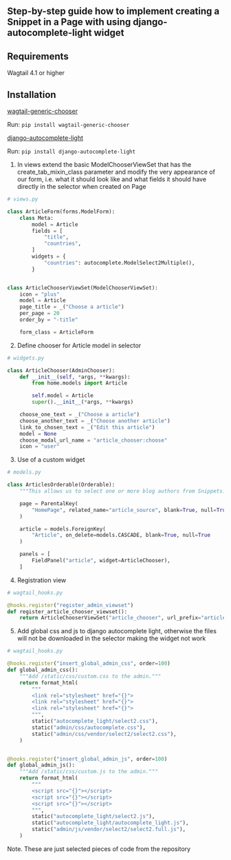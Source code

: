 ## Step-by-step guide how to implement creating a Snippet in a Page with using django-autocomplete-light widget

## Requirements

Wagtail 4.1 or higher

## Installation 

[wagtail-generic-chooser](https://github.com/wagtail/wagtail-generic-chooser)

Run: `pip install wagtail-generic-chooser`

[django-autocomplete-light](https://django-autocomplete-light.readthedocs.io/en/master/index.html#)

Run: `pip install django-autocomplete-light`

1. In views extend the basic ModelChooserViewSet that has the create_tab_mixin_class parameter and modify the very appearance of our form, i.e. what it should look like and what fields it should have directly in the selector when created on Page

```python
# views.py

class ArticleForm(forms.ModelForm):
    class Meta:
        model = Article
        fields = [
            "title",
            "countries",
        ]
        widgets = {
            "countries": autocomplete.ModelSelect2Multiple(),
        }


class ArticleChooserViewSet(ModelChooserViewSet):
    icon = "plus"
    model = Article
    page_title = _("Choose a article")
    per_page = 20
    order_by = "-title"

    form_class = ArticleForm
```

2. Define chooser for Article model in selector

```python
# widgets.py

class ArticleChooser(AdminChooser):
    def __init__(self, *args, **kwargs):
        from home.models import Article

        self.model = Article
        super().__init__(*args, **kwargs)

    choose_one_text = _("Choose a article")
    choose_another_text = _("Choose another article")
    link_to_chosen_text = _("Edit this article")
    model = None
    choose_modal_url_name = "article_chooser:choose"
    icon = "user"
```

3. Use of a custom widget

```python
# models.py

class ArticlesOrderable(Orderable):
    """This allows us to select one or more blog authors from Snippets."""

    page = ParentalKey(
        "HomePage", related_name="article_source", blank=True, null=True
    )

    article = models.ForeignKey(
        "Article", on_delete=models.CASCADE, blank=True, null=True
    )

    panels = [
        FieldPanel("article", widget=ArticleChooser),
    ]
```

4. Registration view

```python
# wagtail_hooks.py

@hooks.register("register_admin_viewset")
def register_article_chooser_viewset():
    return ArticleChooserViewSet("article_chooser", url_prefix="article-chooser")
```

5. Add global css and js to django autocomplete light, otherwise the files will not be downloaded in the selector making the widget not work

```python
# wagtail_hooks.py

@hooks.register("insert_global_admin_css", order=100)
def global_admin_css():
    """Add /static/css/custom.css to the admin."""
    return format_html(
        """
        <link rel="stylesheet" href="{}">
        <link rel="stylesheet" href="{}">
        <link rel="stylesheet" href="{}">
        """,
        static("autocomplete_light/select2.css"),
        static("admin/css/autocomplete.css"),
        static("admin/css/vendor/select2/select2.css"),
    )


@hooks.register("insert_global_admin_js", order=100)
def global_admin_js():
    """Add /static/css/custom.js to the admin."""
    return format_html(
        """
        <script src="{}"></script>
        <script src="{}"></script>
        <script src="{}"></script>
        """,
        static("autocomplete_light/select2.js"),
        static("autocomplete_light/autocomplete_light.js"),
        static("admin/js/vendor/select2/select2.full.js"),
    )
```

Note. These are just selected pieces of code from the repository